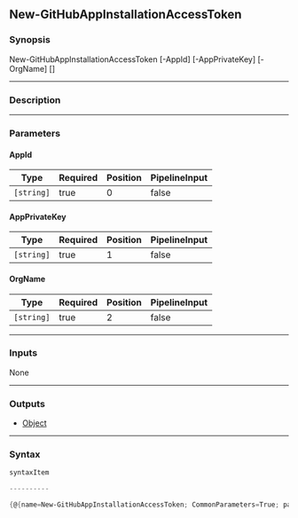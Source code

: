 New-GitHubAppInstallationAccessToken
------------------------------------

### Synopsis

New-GitHubAppInstallationAccessToken [-AppId] <string> [-AppPrivateKey] <string> [-OrgName] <string> [<CommonParameters>]

---

### Description

---

### Parameters
#### **AppId**

|Type      |Required|Position|PipelineInput|
|----------|--------|--------|-------------|
|`[string]`|true    |0       |false        |

#### **AppPrivateKey**

|Type      |Required|Position|PipelineInput|
|----------|--------|--------|-------------|
|`[string]`|true    |1       |false        |

#### **OrgName**

|Type      |Required|Position|PipelineInput|
|----------|--------|--------|-------------|
|`[string]`|true    |2       |false        |

---

### Inputs
None

---

### Outputs
* [Object](https://learn.microsoft.com/en-us/dotnet/api/System.Object)

---

### Syntax
```PowerShell
syntaxItem
```
```PowerShell
----------
```
```PowerShell
{@{name=New-GitHubAppInstallationAccessToken; CommonParameters=True; parameter=System.Object[]}}
```
